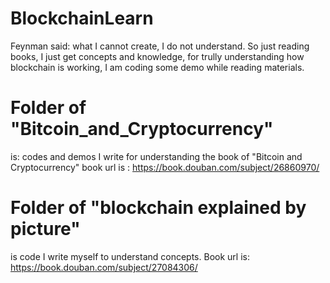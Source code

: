 # BlockchainLearn

Feynman said: what I cannot create, I do not understand.
So just reading books, I just get concepts and knowledge, for trully understanding how blockchain is working, I am coding some demo while reading materials.

# Folder of "Bitcoin_and_Cryptocurrency" 
is: codes and demos I write for understanding the book of "Bitcoin and Cryptocurrency"
book url is : https://book.douban.com/subject/26860970/

# Folder of "blockchain explained by picture"
is code I write myself to understand concepts. Book url is:
https://book.douban.com/subject/27084306/